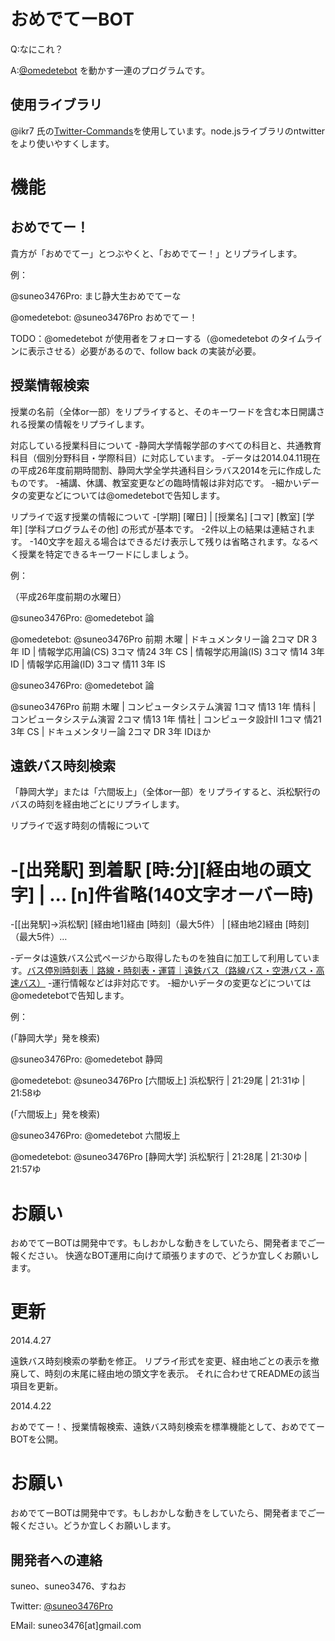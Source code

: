 おめでてーBOT
========================

Q:なにこれ？

A:[@omedetebot](https://twitter.com/omedetebot "@omedetebot") を動かす一連のプログラムです。

使用ライブラリ
--------------
@ikr7 氏の[Twitter-Commands](https://github.com/ikr7/Twitter-Commands "ikr/Twitter-Commands")を使用しています。node.jsライブラリのntwitterをより使いやすくします。

機能
=============

おめでてー！
-----------------------
貴方が「おめでてー」とつぶやくと、「おめでてー！」とリプライします。

例：

@suneo3476Pro: まじ静大生おめでてーな

@omedetebot: @suneo3476Pro おめでてー！

TODO：@omedetebot が使用者をフォローする（@omedetebot のタイムラインに表示させる）必要があるので、follow back の実装が必要。

授業情報検索
-------------------------
授業の名前（全体or一部）をリプライすると、そのキーワードを含む本日開講される授業の情報をリプライします。

対応している授業科目について
-静岡大学情報学部のすべての科目と、共通教育科目（個別分野科目・学際科目）に対応しています。
-データは2014.04.11現在の平成26年度前期時間割、静岡大学全学共通科目シラバス2014を元に作成したものです。
-補講、休講、教室変更などの臨時情報は非対応です。
-細かいデータの変更などについては@omedetebotで告知します。

リプライで返す授業の情報について
-[学期] [曜日] | [授業名] [コマ] [教室] [学年] [学科プログラムその他] の形式が基本です。
-2件以上の結果は連結されます。
-140文字を超える場合はできるだけ表示して残りは省略されます。なるべく授業を特定できるキーワードにしましょう。

例：

（平成26年度前期の水曜日）

@suneo3476Pro: @omedetebot 論

@omedetebot: @suneo3476Pro 前期 木曜 | ドキュメンタリー論 2コマ DR 3年 ID | 情報学応用論(CS) 3コマ 情24 3年 CS | 情報学応用論(IS) 3コマ 情14 3年 ID | 情報学応用論(ID) 3コマ 情11 3年 IS

@suneo3476Pro: @omedetebot 論

@suneo3476Pro 前期 木曜 | コンピュータシステム演習 1コマ 情13 1年 情科 | コンピュータシステム演習 2コマ 情13 1年 情社 | コンピュータ設計Ⅱ 1コマ 情21 3年 CS | ドキュメンタリー論 2コマ DR 3年 IDほか

遠鉄バス時刻検索
-----------------------------
「静岡大学」または「六間坂上」（全体or一部）をリプライすると、浜松駅行のバスの時刻を経由地ごとにリプライします。

リプライで返す時刻の情報について
	
-[出発駅] 到着駅 [時:分][経由地の頭文字] | ... [n]件省略(140文字オーバー時)
=======
-[[出発駅]→浜松駅] [経由地1]経由 [時刻]（最大5件） | [経由地2]経由 [時刻] （最大5件）…

-データは遠鉄バス公式ページから取得したものを独自に加工して利用しています。[バス停別時刻表｜路線・時刻表・運賃｜遠鉄バス（路線バス・空港バス・高速バス）](http://info.entetsu.co.jp/navi/pc/jikoku.aspx "バス停別時刻表｜路線・時刻表・運賃｜遠鉄バス（路線バス・空港バス・高速バス）")
-運行情報などは非対応です。
-細かいデータの変更などについては@omedetebotで告知します。

例：

(「静岡大学」発を検索)

@suneo3476Pro: @omedetebot 静岡

@omedetebot: @suneo3476Pro [六間坂上] 浜松駅行  | 21:29尾 | 21:31ゆ | 21:58ゆ

(「六間坂上」発を検索)

@suneo3476Pro: @omedetebot 六間坂上

@omedetebot: @suneo3476Pro [静岡大学] 浜松駅行  | 21:28尾 | 21:30ゆ | 21:57ゆ

お願い
======

おめでてーBOTは開発中です。もしおかしな動きをしていたら、開発者までご一報ください。
快適なBOT運用に向けて頑張りますので、どうか宜しくお願いします。

更新
====
2014.4.27

遠鉄バス時刻検索の挙動を修正。
リプライ形式を変更、経由地ごとの表示を撤廃して、時刻の末尾に経由地の頭文字を表示。
それに合わせてREADMEの該当項目を更新。

2014.4.22

おめでてー！、授業情報検索、遠鉄バス時刻検索を標準機能として、おめでてーBOTを公開。

お願い
=======
おめでてーBOTは開発中です。もしおかしな動きをしていたら、開発者までご一報ください。どうか宜しくお願いします。

開発者への連絡
----------------------
suneo、suneo3476、すねお

Twitter: [@suneo3476Pro](https://twitter.com/suneo3476Pro "@suneo3476Pro")

EMail: suneo3476[at]gmail.com
